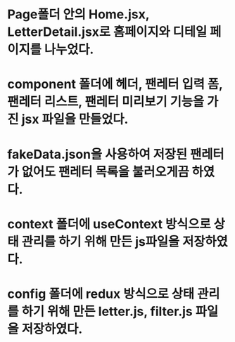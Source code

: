 # Page폴더 안의 Home.jsx, LetterDetail.jsx로 홈페이지와 디테일 페이지를 나누었다.
# component 폴더에 헤더, 팬레터 입력 폼, 팬레터 리스트, 팬레터 미리보기 기능을 가진 jsx 파일을 만들었다.
# fakeData.json을 사용하여 저장된 팬레터가 없어도 팬레터 목록을 불러오게끔 하였다.
# context 폴더에 useContext 방식으로 상태 관리를 하기 위해 만든 js파일을 저장하였다.
# config 폴더에 redux 방식으로 상태 관리를 하기 위해 만든 letter.js, filter.js 파일을 저장하였다.
